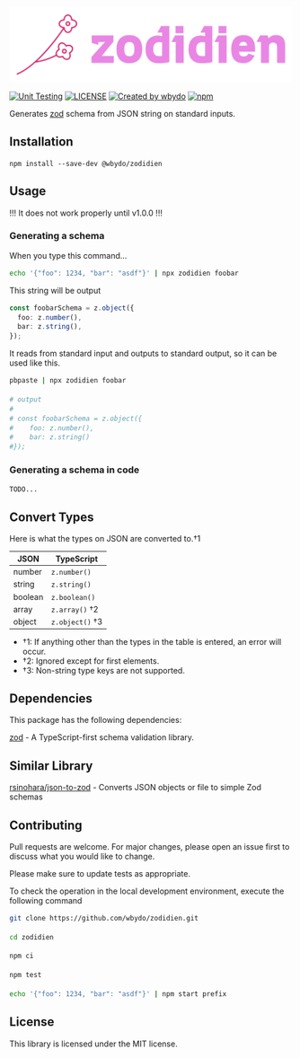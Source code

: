 ![zodidien](./logo.svg)

[![Unit Testing](https://github.com/wbydo/zodidien/actions/workflows/unit-testing.yml/badge.svg?branch=main)](https://github.com/wbydo/zodidien/actions/workflows/unit-testing.yml)
[![LICENSE](https://img.shields.io/github/license/wbydo/zodidien)](https://github.com/wbydo/zodidien/blob/main/LICENSE)
[![Created by wbydo](https://img.shields.io/badge/created-%40wbydo-blue)](https://lit.link/wbydo)
[![npm](https://img.shields.io/npm/dt/@wbydo/zodidien)](https://www.npmjs.com/package/@wbydo/zodidien)

Generates [zod](https://github.com/colinhacks/zod) schema from JSON string on standard inputs.

## Installation

```
npm install --save-dev @wbydo/zodidien
```

## Usage

!!! It does not work properly until v1.0.0 !!!

### Generating a schema

When you type this command...

```bash
echo '{"foo": 1234, "bar": "asdf"}' | npx zodidien foobar
```

This string will be output

```ts
const foobarSchema = z.object({
  foo: z.number(),
  bar: z.string(),
});
```

It reads from standard input and outputs to standard output, so it can be used like this.

```bash
pbpaste | npx zodidien foobar

# output
#
# const foobarSchema = z.object({
#    foo: z.number(),
#    bar: z.string()
#});
```

### Generating a schema in code

```
TODO...
```

## Convert Types

Here is what the types on JSON are converted to.†1

| JSON    | TypeScript      |
| ------- | --------------- |
| number  | `z.number()`    |
| string  | `z.string()`    |
| boolean | `z.boolean()`   |
| array   | `z.array()` †2  |
| object  | `z.object()` †3 |

- †1: If anything other than the types in the table is entered, an error will occur.
- †2: Ignored except for first elements.
- †3: Non-string type keys are not supported.

## Dependencies

This package has the following dependencies:

[zod](https://github.com/colinhacks/zod) - A TypeScript-first schema validation library.

## Similar Library

[rsinohara/json-to-zod](https://github.com/rsinohara/json-to-zod) - Converts JSON objects or file to simple Zod schemas

## Contributing

Pull requests are welcome. For major changes, please open an issue first to discuss what you would like to change.

Please make sure to update tests as appropriate.

To check the operation in the local development environment, execute the following command

```bash
git clone https://github.com/wbydo/zodidien.git

cd zodidien

npm ci

npm test

echo '{"foo": 1234, "bar": "asdf"}' | npm start prefix
```

## License

This library is licensed under the MIT license.
